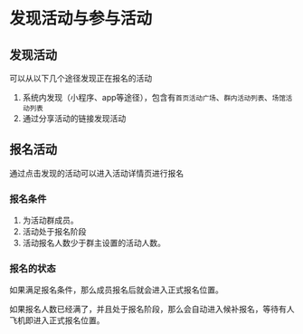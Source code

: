 # 发现活动与参与活动

## 发现活动

可以从以下几个途径发现正在报名的活动

1. 系统内发现（小程序、app等途径），包含有`首页活动广场`、`群内活动列表`、`场馆活动列表`
2. 通过分享活动的链接发现活动

## 报名活动

通过点击发现的活动可以进入活动详情页进行报名

### 报名条件

1. 为活动群成员。
2. 活动处于报名阶段
3. 活动报名人数少于群主设置的活动人数。

### 报名的状态

如果满足报名条件，那么成员报名后就会进入正式报名位置。

如果报名人数已经满了，并且处于报名阶段，那么会自动进入候补报名，等待有人飞机即进入正式报名位置。

